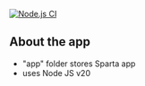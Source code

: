 [![Node.js CI](https://github.com/JsonRwson/Sparta-test-app/actions/workflows/node.js.yml/badge.svg)](https://github.com/JsonRwson/Sparta-test-app/actions/workflows/node.js.yml)

## About the app
- "app" folder stores Sparta app
- uses Node JS v20
